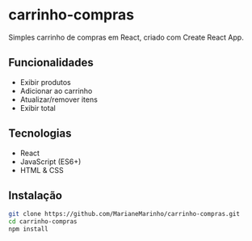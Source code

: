 # carrinho-compras

Simples carrinho de compras em React, criado com Create React App.

## Funcionalidades
- Exibir produtos
- Adicionar ao carrinho
- Atualizar/remover itens
- Exibir total

## Tecnologias
- React  
- JavaScript (ES6+)
- HTML & CSS

## Instalação
```bash
git clone https://github.com/MarianeMarinho/carrinho-compras.git
cd carrinho-compras
npm install

